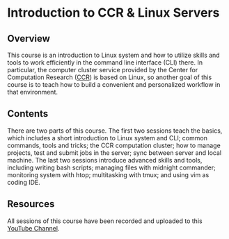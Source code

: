 # Introduction to CCR & Linux Servers

## Overview
This course is an introduction to Linux system and how to utilize skills and tools to work efficiently in the command line interface (CLI) there. In particular, the computer cluster service provided by the Center for Computation Research ([CCR](http://www.buffalo.edu/ccr.html)) is based on Linux, so another goal of this course is to teach how to build a convenient and personalized workflow in that environment.

## Contents
There are two parts of this course. The first two sessions teach the basics, which includes a short introduction to Linux system and CLI; common commands, tools and tricks; the CCR computation cluster; how to manage projects, test and submit jobs in the server; sync between server and local machine. The last two sessions introduce advanced skills and tools, including writing bash scripts; managing files with midnight commander; monitoring system with htop; multitasking with tmux; and using vim as coding IDE.

## Resources
All sessions of this course have been recorded and uploaded to this [YouTube Channel](https://www.youtube.com/watch?v=Mc88Eh5qy3M&list=PLaM1NANsSs4wm4w_m_lw2p_UtCdG9ebKu).
